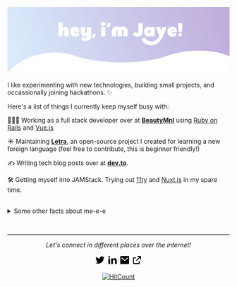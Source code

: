 ![Hero Image](readme/hero.svg)

I like experimenting with new technologies, building small projects, and occassionally joining hackathons. ✨

Here's a list of things I currently keep myself busy with:

👩🏻‍💻 Working as a full stack developer over at **[BeautyMnl](https://beautymnl.com)** using [Ruby on Rails](https://rubyonrails.org/) and [Vue.js](https://vuejs.org/)

☀️ Maintaining **[Letra](https://github.com/jayehernandez/letra-extension)**, an open-source project I created for learning a new foreign language (feel free to contribute, this is beginner friendly!)

✍️ Writing tech blog posts over at **[dev.to](https://dev.to/jayehernandez)**.

🛠 Getting myself into JAMStack. Trying out [11ty](https://www.11ty.dev/) and [Nuxt.js](https://nuxtjs.org/) in my spare time.

<br>
<details>
  <summary>Some other facts about me-e-e</summary>

  _Siri play ME! by Taylor Swift ft. Brendon Urie 🎶_

  - I post random photos and trip snippets at **[VSCO](https://vsco.co/jayehernandez)**. (Look at the Journal's tab!)
  - My go to jam when coding: musicals. Non-stop. ⭐️
  - I absolutely adore Eevee, the best Pokemon.

  My github stats:

  ![My github stats](https://github-readme-stats.vercel.app/api?username=jayehernandez&show_icons=true)
</details>

<br><hr>
<div align="center">
  <p><i>Let's connect in different places over the internet!</i><p>

  <a href="https://twitter.com/jayehernandez_" alt="Twitter"><svg xmlns="http://www.w3.org/2000/svg" viewBox="0 0 24 24" width="24" height="24"><path fill="none" d="M0 0h24v24H0z"/><path d="M22.162 5.656a8.384 8.384 0 0 1-2.402.658A4.196 4.196 0 0 0 21.6 4c-.82.488-1.719.83-2.656 1.015a4.182 4.182 0 0 0-7.126 3.814 11.874 11.874 0 0 1-8.62-4.37 4.168 4.168 0 0 0-.566 2.103c0 1.45.738 2.731 1.86 3.481a4.168 4.168 0 0 1-1.894-.523v.052a4.185 4.185 0 0 0 3.355 4.101 4.21 4.21 0 0 1-1.89.072A4.185 4.185 0 0 0 7.97 16.65a8.394 8.394 0 0 1-6.191 1.732 11.83 11.83 0 0 0 6.41 1.88c7.693 0 11.9-6.373 11.9-11.9 0-.18-.005-.362-.013-.54a8.496 8.496 0 0 0 2.087-2.165z"/></svg></a>
  <a href="https://www.linkedin.com/in/jayehernandez/" alt="Linkedin"><svg xmlns="http://www.w3.org/2000/svg" viewBox="0 0 24 24" width="24" height="24"><path fill="none" d="M0 0h24v24H0z"/><path d="M6.94 5a2 2 0 1 1-4-.002 2 2 0 0 1 4 .002zM7 8.48H3V21h4V8.48zm6.32 0H9.34V21h3.94v-6.57c0-3.66 4.77-4 4.77 0V21H22v-7.93c0-6.17-7.06-5.94-8.72-2.91l.04-1.68z"/></svg></a>
  <a href="mailto:jaye@jayehernandez.com" alt="Contact me"><svg xmlns="http://www.w3.org/2000/svg" viewBox="0 0 24 24" width="24" height="24"><path fill="none" d="M0 0h24v24H0z"/><path d="M3 3h18a1 1 0 0 1 1 1v16a1 1 0 0 1-1 1H3a1 1 0 0 1-1-1V4a1 1 0 0 1 1-1zm9.06 8.683L5.648 6.238 4.353 7.762l7.72 6.555 7.581-6.56-1.308-1.513-6.285 5.439z"/></svg></a>
  <a href="https://jayehernandez.com" alt="My site"><svg xmlns="http://www.w3.org/2000/svg" viewBox="0 0 24 24" width="24" height="24"><path fill="none" d="M0 0h24v24H0z"/><path d="M10 6v2H5v11h11v-5h2v6a1 1 0 0 1-1 1H4a1 1 0 0 1-1-1V7a1 1 0 0 1 1-1h6zm11-3v8h-2V6.413l-7.793 7.794-1.414-1.414L17.585 5H13V3h8z"/></svg></a>

  [![HitCount](http://hits.dwyl.com/jayehernandez/jayehernandez.svg)](http://hits.dwyl.com/jayehernandez/jayehernandez)
</div>